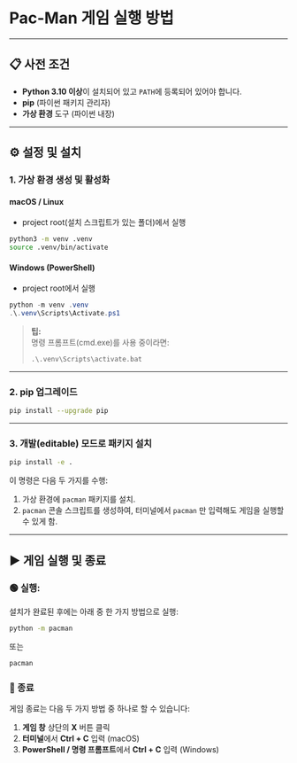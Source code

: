 # Pac-Man 게임 실행 방법

---

## 📋 사전 조건

- **Python 3.10 이상**이 설치되어 있고 `PATH`에 등록되어 있어야 합니다.  
- **pip** (파이썬 패키지 관리자)  
- **가상 환경** 도구 (파이썬 내장)

---

## ⚙️ 설정 및 설치

### 1. 가상 환경 생성 및 활성화

#### macOS / Linux
- project root(설치 스크립트가 있는 폴더)에서 실행
```bash
python3 -m venv .venv
source .venv/bin/activate
```

#### Windows (PowerShell)
- project root에서 실행
```powershell
python -m venv .venv
.\.venv\Scripts\Activate.ps1
```
> **팁:**  
> 명령 프롬프트(cmd.exe)를 사용 중이라면:
> ```bat
> .\.venv\Scripts\activate.bat
> ```

---

### 2. pip 업그레이드

```bash
pip install --upgrade pip
```

---

### 3. 개발(editable) 모드로 패키지 설치

```bash
pip install -e .
```

이 명령은 다음 두 가지를 수행:

1. 가상 환경에 `pacman` 패키지를 설치.  
2. `pacman` 콘솔 스크립트를 생성하여, 터미널에서 `pacman` 만 입력해도 게임을 실행할 수 있게 함.

---

## ▶️ 게임 실행 및 종료

### 🟢 실행:

설치가 완료된 후에는 아래 중 한 가지 방법으로 실행:

```bash
python -m pacman
```

또는

```bash
pacman
```

### 🛑 종료

게임 종료는 다음 두 가지 방법 중 하나로 할 수 있습니다:

1. **게임 창** 상단의 **X** 버튼 클릭  
2. **터미널**에서 **Ctrl + C** 입력 (macOS)
3. **PowerShell / 명령 프롬프트**에서 **Ctrl + C** 입력 (Windows)
